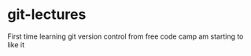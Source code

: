 # git-lectures

First time learning git version control from free code camp
am starting to like it 
